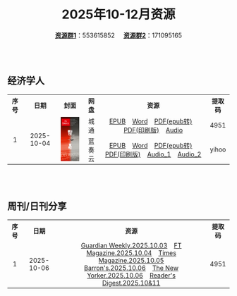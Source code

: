 <div align="center">

# 2025年10-12月资源

[**资源群1**](https://qm.qq.com/q/p2QRKKD9oA)：553615852 &nbsp;&nbsp;&nbsp;&nbsp;[**资源群2**](https://qm.qq.com/q/XNwz6qD0IO)：171095165

</div>
<br>
<br>

## 经济学人

<table align="center">
        <tr>
            <th align="center">序号</th>
            <th align="center">日期</th>
            <th align="center">封面</th>
            <th align="center">网盘</th>
            <th align="center">资源</th>
            <th align="center">提取码</th>
        </tr>
        <tr>
            <td rowspan="2" align="center">1</td>
            <td rowspan="2" align="center">2025-10-04</td>
            <td rowspan="2" align="center">
                <img src="https://raw.githubusercontent.com/yihoowong/yihoo/refs/heads/main/asset/images/20251004_DE_EU.webp" width="75" height="100">
            </td>
            <td align="center">城通</td>
            <td align="center">
                <a href="https://url12.ctfile.com/f/47748612-8445110757-6be8e1">EPUB</a>&nbsp;&nbsp;&nbsp;
                <a href="https://url12.ctfile.com/f/47748612-8445110748-dda2c7">Word</a>&nbsp;&nbsp;&nbsp;
                <a href="https://url12.ctfile.com/f/47748612-8445110766-929a11">PDF(epub转)</a>&nbsp;&nbsp;&nbsp;
                <a href="https://url12.ctfile.com/f/47748612-8445377611-c0dcdc">PDF(印刷版)</a>&nbsp;&nbsp;&nbsp;
                <a href="https://url12.ctfile.com/f/47748612-8445110743-488a9d">Audio</a>
            </td>
            <td align="center">4951</td>
        </tr>
        <tr>
            <td align="center">蓝奏云</td>
            <td align="center">
                <a href="https://yihoo.lanzouo.com/i6qAs37kiimj">EPUB</a>&nbsp;&nbsp;&nbsp;
                <a href="https://yihoo.lanzouo.com/imYoC37kiivi">Word</a>&nbsp;&nbsp;&nbsp;
                <a href="https://yihoo.lanzouo.com/idl5H37kijad">PDF(epub转)</a>&nbsp;&nbsp;&nbsp;
                <a href="https://yihoo.lanzouo.com/izARu37lxswf">PDF(印刷版)</a>&nbsp;&nbsp;&nbsp;
                <a href="https://yihoo.lanzouo.com/i3uZT37kiiah">Audio_1</a>&nbsp;&nbsp;&nbsp;
                <a href="https://yihoo.lanzouo.com/i9rcj37kie0d">Audio_2</a>
            </td>
            <td align="center">yihoo</td>
        </tr>
</table>

<br>
<br>

## 周刊/日刊分享
<table align="center">
        <tr>
            <th align="center">序号</th>
            <th align="center">日期</th>
            <th align="center">资源</th>
            <th align="center">提取码</th>
        </tr>
        <tr>
            <td align="center">1</td>
            <td align="center">2025-10-06</td>
            <td align="center">
                <a href="https://url12.ctfile.com/f/47748612-8446734753-a71227">Guardian Weekly.2025.10.03</a>&nbsp;&nbsp;&nbsp;
                <a href="https://url12.ctfile.com/f/47748612-8446734746-0a970a">FT Magazine.2025.10.04</a>&nbsp;&nbsp;&nbsp;
                <a href="https://url12.ctfile.com/f/47748612-8446734957-bf68e3">Times Magazine.2025.10.05</a><br>
                <a href="https://url12.ctfile.com/f/47748612-8446734698-7966cc">Barron's.2025.10.06</a>&nbsp;&nbsp;&nbsp;
                <a href="https://url12.ctfile.com/f/47748612-8446734923-3b6eec">The New Yorker.2025.10.06</a>&nbsp;&nbsp;&nbsp;
                <a href="https://url12.ctfile.com/f/47748612-8446734877-a92748">Reader's Digest.2025.10&11</a>
            </td>
            <td align="center" rowspan="20">4951</td>
        </tr>
</table>
